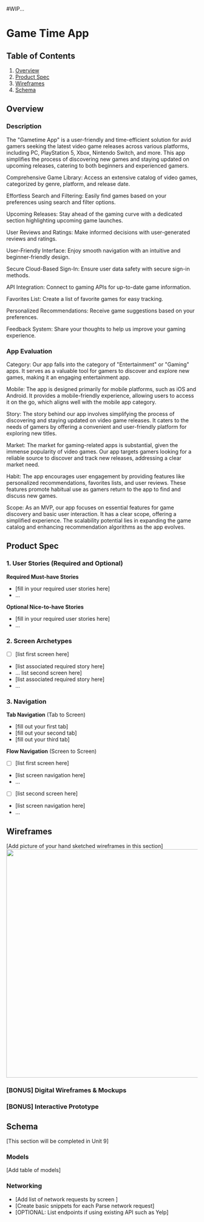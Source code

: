 #WIP...

# Game Time App

## Table of Contents

1. [Overview](#Overview)
2. [Product Spec](#Product-Spec)
3. [Wireframes](#Wireframes)
4. [Schema](#Schema)

## Overview
  
### Description

The "Gametime App" is a user-friendly and time-efficient solution for avid gamers seeking the latest video game releases across various platforms, including PC, PlayStation 5, Xbox, Nintendo Switch, and more. This app simplifies the process of discovering new games and staying updated on upcoming releases, catering to both beginners and experienced gamers.

Comprehensive Game Library: Access an extensive catalog of video games, categorized by genre, platform, and release date.

Effortless Search and Filtering: Easily find games based on your preferences using search and filter options.

Upcoming Releases: Stay ahead of the gaming curve with a dedicated section highlighting upcoming game launches.

User Reviews and Ratings: Make informed decisions with user-generated reviews and ratings.

User-Friendly Interface: Enjoy smooth navigation with an intuitive and beginner-friendly design.

Secure Cloud-Based Sign-In: Ensure user data safety with secure sign-in methods.

API Integration: Connect to gaming APIs for up-to-date game information.

Favorites List: Create a list of favorite games for easy tracking.

Personalized Recommendations: Receive game suggestions based on your preferences.

Feedback System: Share your thoughts to help us improve your gaming experience.

### App Evaluation

Category: Our app falls into the category of "Entertainment" or "Gaming" apps. It serves as a valuable tool for gamers to discover and explore new games, making it an engaging entertainment app.

Mobile: The app is designed primarily for mobile platforms, such as iOS and Android. It provides a mobile-friendly experience, allowing users to access it on the go, which aligns well with the mobile app category.

Story: The story behind our app involves simplifying the process of discovering and staying updated on video game releases. It caters to the needs of gamers by offering a convenient and user-friendly platform for exploring new titles.

Market: The market for gaming-related apps is substantial, given the immense popularity of video games. Our app targets gamers looking for a reliable source to discover and track new releases, addressing a clear market need.

Habit: The app encourages user engagement by providing features like personalized recommendations, favorites lists, and user reviews. These features promote habitual use as gamers return to the app to find and discuss new games.

Scope: As an MVP, our app focuses on essential features for game discovery and basic user interaction. It has a clear scope, offering a simplified experience. The scalability potential lies in expanding the game catalog and enhancing recommendation algorithms as the app evolves.

## Product Spec

### 1. User Stories (Required and Optional)

**Required Must-have Stories**

* [fill in your required user stories here]
* ...

**Optional Nice-to-have Stories**

* [fill in your required user stories here]
* ...

### 2. Screen Archetypes

- [ ] [list first screen here]
* [list associated required story here]
* ...
list second screen here]
* [list associated required story here]
* ...

### 3. Navigation

**Tab Navigation** (Tab to Screen)

* [fill out your first tab]
* [fill out your second tab]
* [fill out your third tab]

**Flow Navigation** (Screen to Screen)

- [ ] [list first screen here]
* [list screen navigation here]
* ...
- [ ] [list second screen here]
* [list screen navigation here]
* ...

## Wireframes

[Add picture of your hand sketched wireframes in this section]
<img src="YOUR_WIREFRAME_IMAGE_URL" width=600>

### [BONUS] Digital Wireframes & Mockups

### [BONUS] Interactive Prototype

## Schema 

[This section will be completed in Unit 9]

### Models

[Add table of models]

### Networking

- [Add list of network requests by screen ]
- [Create basic snippets for each Parse network request]
- [OPTIONAL: List endpoints if using existing API such as Yelp]
